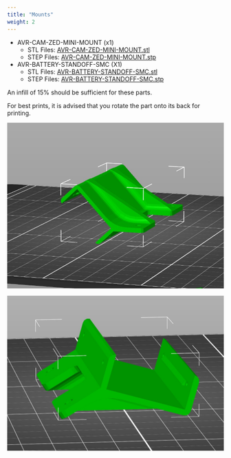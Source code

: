 ```yaml
---
title: "Mounts"
weight: 2
---
```


- AVR-CAM-ZED-MINI-MOUNT (x1)
  - STL Files: [AVR-CAM-ZED-MINI-MOUNT.stl](https://cad.onshape.com/documents/3111e54b1b04514aeae7a864/w/143325ef8d6ebdd537b470ee/e/b22e3b7065b1cd4f7302c1af?renderMode=0&uiState=6306944891cbbe0c90ef6159)
  - STEP Files: [AVR-CAM-ZED-MINI-MOUNT.stp](https://cad.onshape.com/documents/275a94e0083da92079e53590)
- AVR-BATTERY-STANDOFF-SMC (X1)
  - STL Files: [AVR-BATTERY-STANDOFF-SMC.stl](https://cad.onshape.com/documents/7e88ec918372d236e4c1704a)
  - STEP Files: [AVR-BATTERY-STANDOFF-SMC.stp](https://cad.onshape.com/documents/275a94e0083da92079e53590)

An infill of 15% should be sufficient for these parts.

For best prints, it is advised that you rotate the part onto its back for printing.

![Zed Mini Standard Orientation](zed_input_orientation.jpg)

![Zed Mini Print Orientation](zed_fixed_orientation.jpg)
